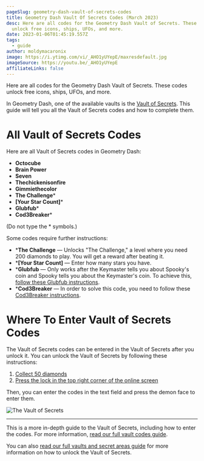 ```yaml
---
pageSlug: geometry-dash-vault-of-secrets-codes
title: Geometry Dash Vault Of Secrets Codes (March 2023)
desc: Here are all codes for the Geometry Dash Vault of Secrets. These codes
  unlock free icons, ships, UFOs, and more.
date: 2023-01-06T01:45:19.557Z
tags:
  - guide
author: moldymacaronix
image: https://i.ytimg.com/vi/_AHO1yUYepE/maxresdefault.jpg
imageSource: https://youtu.be/_AHO1yUYepE
affiliateLinks: false
---
```

Here are all codes for the Geometry Dash Vault of Secrets. These codes unlock free icons, ships, UFOs, and more.

In Geometry Dash, one of the available vaults is the [Vault of Secrets](/posts/geometry-dash-all-vaults-and-secrets-2022/#vault-of-secrets). This guide will tell you all the Vault of Secrets codes and how to complete them.

# All Vault of Secrets Codes

Here are all Vault of Secrets codes in Geometry Dash:

* **Octocube**
* **Brain Power**
* **Seven**
* **Thechickenisonfire**
* **Gimmiethecolor**
* **The Challenge***
* **[Your Star Count]***
* **Glubfub***
* **Cod3Breaker***

(Do not type the * symbols.)

Some codes require further instructions:

- ***The Challenge** — Unlocks "The Challenge," a level where you need 200 diamonds to play. You will get a reward after beating it.
- ***[Your Star Count]** — Enter how many stars you have.
- ***Glubfub** — Only works after the Keymaster tells you about Spooky's coin and Spooky tells you about the Keymaster's coin. To achieve this, [follow these Glubfub instructions](/posts/geometry-dash-all-vault-codes-2022/#vault-of-secrets-codes).
- ***Cod3Breaker** — In order to solve this code, you need to follow these [Cod3Breaker instructions](/posts/geometry-dash-all-vault-codes-2022/#vault-of-secrets-codes).

# Where To Enter Vault of Secrets Codes

The Vault of Secrets codes can be entered in the Vault of Secrets after you unlock it. You can unlock the Vault of Secrets by following these instructions:

1. [Collect 50 diamonds](/posts/geometry-dash-how-to-get-diamonds-easy/)
2. [Press the lock in the top right corner of the online screen](/posts/geometry-dash-all-vaults-and-secrets-2022/#vault-of-secrets)

Then, you can enter the codes in the text field and press the demon face to enter them.

![The Vault of Secrets](https://media.discordapp.net/attachments/392087938239954950/1013588500114849812/unknown.png?width=1202&height=676)

---

This is a more in-depth guide to the Vault of Secrets, including how to enter the codes. For more information, [read our full vault codes guide](/posts/geometry-dash-all-vault-codes-2022/).

You can also [read our full vaults and secret areas guide](/posts/geometry-dash-all-vaults-and-secrets-2022/) for more information on how to unlock the Vault of Secrets.